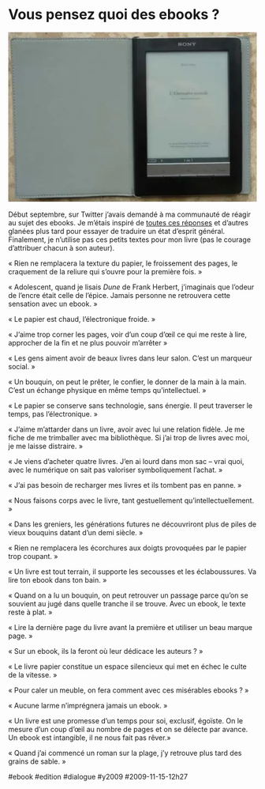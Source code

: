 # Vous pensez quoi des ebooks ?

![Mon PRS-600](_i/sony600.webp)

Début septembre, sur Twitter j’avais demandé à ma communauté de réagir au sujet des ebooks. Je m’étais inspiré de [toutes ces réponses](../9/tweets-du-mardi-01-septembre-2009.md) et d’autres glanées plus tard pour essayer de traduire un état d’esprit général. Finalement, je n’utilise pas ces petits textes pour mon livre (pas le courage d’attribuer chacun à son auteur).

« Rien ne remplacera la texture du papier, le froissement des pages, le craquement de la reliure qui s’ouvre pour la première fois. »

« Adolescent, quand je lisais *Dune* de Frank Herbert, j’imaginais que l’odeur de l’encre était celle de l’épice. Jamais personne ne retrouvera cette sensation avec un ebook. »

« Le papier est chaud, l’électronique froide. »

« J’aime trop corner les pages, voir d’un coup d’œil ce qui me reste à lire, approcher de la fin et ne plus pouvoir m’arrêter »

« Les gens aiment avoir de beaux livres dans leur salon. C’est un marqueur social. »

« Un bouquin, on peut le prêter, le confier, le donner de la main à la main. C’est un échange physique en même temps qu’intellectuel. »

« Le papier se conserve sans technologie, sans énergie. Il peut traverser le temps, pas l’électronique. »

« J’aime m’attarder dans un livre, avoir avec lui une relation fidèle. Je me fiche de me trimballer avec ma bibliothèque. Si j’ai trop de livres avec moi, je me laisse distraire. »

« Je viens d’acheter quatre livres. J’en ai lourd dans mon sac – vrai quoi, avec le numérique on sait pas valoriser symboliquement l’achat. »

« J’ai pas besoin de recharger mes livres et ils tombent pas en panne. »

« Nous faisons corps avec le livre, tant gestuellement qu’intellectuellement. »

« Dans les greniers, les générations futures ne découvriront plus de piles de vieux bouquins datant d’un demi siècle. »

« Rien ne remplacera les écorchures aux doigts provoquées par le papier trop coupant. »

« Un livre est tout terrain, il supporte les secousses et les éclaboussures. Va lire ton ebook dans ton bain. »

« Quand on a lu un bouquin, on peut retrouver un passage parce qu’on se souvient au jugé dans quelle tranche il se trouve. Avec un ebook, le texte reste à plat. »

« Lire la dernière page du livre avant la première et utiliser un beau marque page. »

« Sur un ebook, ils la feront où leur dédicace les auteurs ? »

« Le livre papier constitue un espace silencieux qui met en échec le culte de la vitesse. »

« Pour caler un meuble, on fera comment avec ces misérables ebooks ? »

« Aucune larme n’imprégnera jamais un ebook. »

« Un livre est une promesse d’un temps pour soi, exclusif, égoïste. On le mesure d’un coup d’œil au nombre de pages et on se délecte par avance. Un ebook est intangible, il ne nous fait pas rêver.»

« Quand j’ai commencé un roman sur la plage, j’y retrouve plus tard des grains de sable. »

#ebook #edition #dialogue #y2009 #2009-11-15-12h27
